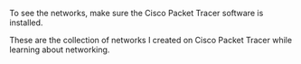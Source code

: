 To see the networks, make sure the Cisco Packet Tracer software is installed.

These are the collection of networks I created on Cisco Packet Tracer while learning about networking.

